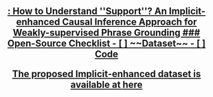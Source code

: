 <h2 align="center"> <a href="https://arxiv.org/pdf/2402.19116"> : How to Understand ''Support''? An Implicit-enhanced Causal Inference Approach for Weakly-supervised Phrase Grounding
### Open-Source Checklist
- [ ] ~~Dataset~~
- [ ] Code

The proposed Implicit-enhanced dataset is available at [here](https://drive.google.com/file/d/1_js1ikr3Iaef_t3wPCPzI06Q5yCeGfa2/view?usp=drive_link)
